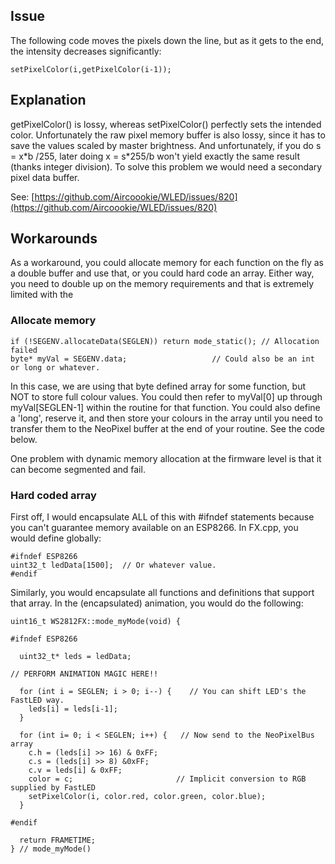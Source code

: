 ## Issue
The following code moves the pixels down the line, but as it gets to the end, the intensity decreases significantly:

`setPixelColor(i,getPixelColor(i-1));`

## Explanation

getPixelColor() is lossy, whereas setPixelColor() perfectly sets the intended color. Unfortunately the raw pixel memory buffer is also lossy, since it has to save the values scaled by master brightness. And unfortunately, if you do s = x\*b /255, later doing x = s\*255/b won't yield exactly the same result (thanks integer division). To solve this problem we would need a secondary pixel data buffer.

See: [https://github.com/Aircoookie/WLED/issues/820](https://github.com/Aircoookie/WLED/issues/820)

## Workarounds
As a workaround, you could allocate memory for each function on the fly as a double buffer and use that, or you could hard code an array. Either way, you need to double up on the memory requirements and that is extremely limited with the 

### Allocate memory
```
if (!SEGENV.allocateData(SEGLEN)) return mode_static(); // Allocation failed
byte* myVal = SEGENV.data;                   // Could also be an int or long or whatever.
```
In this case, we are using that byte defined array for some function, but NOT to store full colour values.
You could then refer to myVal[0] up through myVal[SEGLEN-1] within the routine for that function.
You could also define a 'long', reserve it, and then store your colours in the array until you need to transfer them to the NeoPixel buffer at the end of your routine. See the code below.

One problem with dynamic memory allocation at the firmware level is that it can become segmented and fail.

### Hard coded array

First off, I would encapsulate ALL of this with #ifndef statements because you can't guarantee memory available on an ESP8266. In FX.cpp, you would define globally:

```
#ifndef ESP8266
uint32_t ledData[1500];  // Or whatever value.
#endif
```
Similarly, you would encapsulate all functions and definitions that support that array. In the (encapsulated) animation, you would do the following:

```
uint16_t WS2812FX::mode_myMode(void) {

#ifndef ESP8266

  uint32_t* leds = ledData;

// PERFORM ANIMATION MAGIC HERE!!

  for (int i = SEGLEN; i > 0; i--) {    // You can shift LED's the FastLED way.
    leds[i] = leds[i-1];
  }

  for (int i= 0; i < SEGLEN; i++) {   // Now send to the NeoPixelBus array
    c.h = (leds[i] >> 16) & 0xFF;
    c.s = (leds[i] >> 8) &0xFF;
    c.v = leds[i] & 0xFF;
    color = c;                       // Implicit conversion to RGB supplied by FastLED
    setPixelColor(i, color.red, color.green, color.blue);
  }

#endif

  return FRAMETIME;
} // mode_myMode()
```